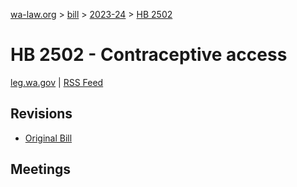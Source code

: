 [wa-law.org](/) > [bill](/bill/) > [2023-24](/bill/2023-24/) > [HB 2502](/bill/2023-24/hb/2502/)

# HB 2502 - Contraceptive access
[leg.wa.gov](https://app.leg.wa.gov/billsummary?BillNumber=2502&Year=2023&Initiative=false) | [RSS Feed](./rss.xml)

## Revisions
* [Original Bill](1/)

## Meetings